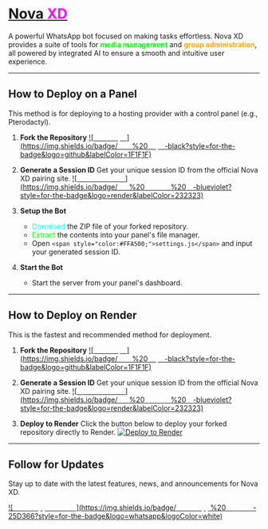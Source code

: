 # <ins><span style="color:#00FFFF;"><i class="fas fa-bolt"></i></span> Nova <span style="color:#FF00FF;">XD</span></ins>

A powerful WhatsApp bot focused on making tasks effortless. Nova XD provides a suite of tools for **<span style="color:#00FF00;">media management</span>** and **<span style="color:#FFA500;">group administration</span>**, all powered by integrated AI to ensure a smooth and intuitive user experience.

---

## <span style="color:#00FFFF;"><i class="fas fa-server"></i></span> How to Deploy on a Panel

This method is for deploying to a hosting provider with a control panel (e.g., Pterodactyl).

1.  **<span style="color:#00FF00;"><i class="fas fa-code-branch"></i></span> Fork the Repository**
    [![<span style="color:#FFFFFF;">Fork Repo</span>](https://img.shields.io/badge/<span style="color:#FFFFFF;">Fork</span>%20<span style="color:#FFFFFF;">Repo</span>-black?style=for-the-badge&logo=github&labelColor=1F1F1F)](https://github.com/swtichedxp/Nova-/fork)

2.  **<span style="color:#FFA500;"><i class="fas fa-key"></i></span> Generate a Session ID**
    Get your unique session ID from the official Nova XD pairing site.
    [![<span style="color:#FFFFFF;">Get Session ID</span>](https://img.shields.io/badge/<span style="color:#FFFFFF;">Get</span>%20<span style="color:#FFFFFF;">Session</span>%20<span style="color:#FFFFFF;">ID</span>-blueviolet?style=for-the-badge&logo=render&labelColor=232323)](https://novapair.onrender.com/)

3.  **<span style="color:#FF00FF;"><i class="fas fa-download"></i> <i class="fas fa-file-zip"></i> <i class="fas fa-folder-open"></i></span> Setup the Bot**
    * <span style="color:#00FFFF;">Download</span> the ZIP file of your forked repository.
    * <span style="color:#00FF00;">Extract</span> the contents into your panel's file manager.
    * Open `<span style="color:#FFA500;">settings.js</span>` and input your generated session ID.

4.  **<span style="color:#FFFFFF;"><i class="fas fa-play"></i></span> Start the Bot**
    * Start the server from your panel's dashboard.

---

## <span style="color:#00FFFF;"><i class="fas fa-cloud"></i></span> How to Deploy on Render

This is the fastest and recommended method for deployment.

1.  **<span style="color:#00FF00;"><i class="fas fa-code-branch"></i></span> Fork the Repository**
    [![<span style="color:#FFFFFF;">Fork Repo</span>](https://img.shields.io/badge/<span style="color:#FFFFFF;">Fork</span>%20<span style="color:#FFFFFF;">Repo</span>-black?style=for-the-badge&logo=github&labelColor=1F1F1F)](https://github.com/swtichedxp/Nova-/fork)

2.  **<span style="color:#FFA500;"><i class="fas fa-key"></i></span> Generate a Session ID**
    Get your unique session ID from the official Nova XD pairing site.
    [![<span style="color:#FFFFFF;">Get Session ID</span>](https://img.shields.io/badge/<span style="color:#FFFFFF;">Get</span>%20<span style="color:#FFFFFF;">Session</span>%20<span style="color:#FFFFFF;">ID</span>-blueviolet?style=for-the-badge&logo=render&labelColor=232323)](https://novapair.onrender.com/)

3.  **<span style="color:#00FFFF;"><i class="fas fa-rocket"></i></span> Deploy to Render**
    Click the button below to deploy your forked repository directly to Render.
    [![<span style="color:#FFFFFF;">Deploy to Render</span>](https://render.com/images/deploy-to-render-button.svg)](https://render.com/deploy?repo=https://github.com/swtichedxp/Nova-)

---

## <span style="color:#00FFFF;"><i class="fas fa-rss"></i></span> Follow for Updates

Stay up to date with the latest features, news, and announcements for Nova XD.

[![<span style="color:#FFFFFF;">WhatsApp Channel</span>](https://img.shields.io/badge/<span style="color:#FFFFFF;">WhatsApp</span>%20<span style="color:#FFFFFF;">Channel</span>-25D366?style=for-the-badge&logo=whatsapp&logoColor=white)](https://whatsapp.com/channel/0029VbB6Xu9CXC3FaGdkpZ3s)
